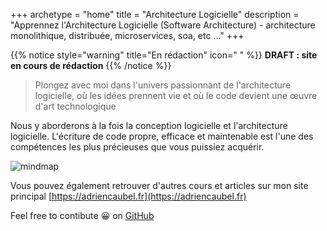 +++
archetype = "home"
title = "Architecture Logicielle"
description = "Apprennez l'Architecture Logicielle (Software Architecture) - architecture monolithique, distribuée, microservices, soa, etc ..."
+++

{{% notice style="warning" title="En rédaction" icon=" " %}}
**DRAFT : site en cours de rédaction**
{{% /notice %}}


> Plongez avec moi dans l'univers passionnant de l'architecture logicielle, où les idées prennent vie et où le code devient une œuvre d'art technologique

Nous y aborderons à la fois la conception logicielle et l'architecture logicielle. L'écriture de code propre, efficace et maintenable est l'une des compétences les plus précieuses que vous puissiez acquérir.

![mindmap](/images/mindmap.svg)

Vous pouvez également retrouver d'autres cours et articles sur mon site principal
[https://adriencaubel.fr](https://adriencaubel.fr)


Feel free to contibute 😀 on [GitHub](https://github.com/adrien1212/livre_architectures_relearn)